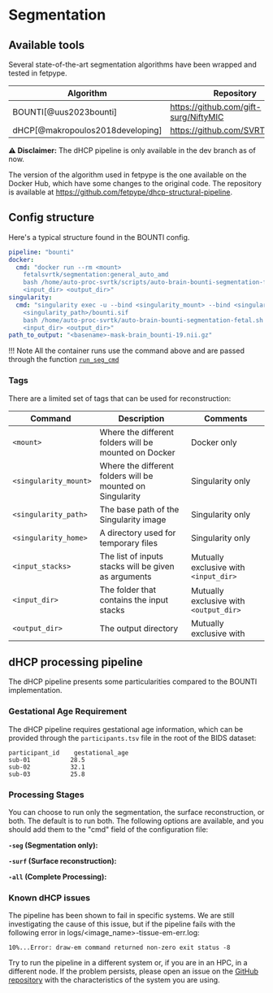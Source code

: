 # Segmentation

## Available tools
Several state-of-the-art segmentation algorithms have been wrapped and tested in fetpype.

| Algorithm                              | Repository                                               | Docker                                                                            |
| -------------------------------------- | --------------------------------------------------------- | ----------------------------------------------------------------------------------- |
| BOUNTI[@uus2023bounti]        | <https://github.com/gift-surg/NiftyMIC>  | <https://hub.docker.com/r/renbem/niftymic> |
| dHCP[@makropoulos2018developing]  |<https://github.com/SVRTK/SVRTK> | <https://hub.docker.com/r/fetalsvrtk/svrtk> |

**⚠️ Disclaimer:** The dHCP pipeline is only available in the dev branch as of now.

The version of the algorithm used in fetpype is the one available on the Docker Hub, which have some changes to the original code. The repository is available at <https://github.com/fetpype/dhcp-structural-pipeline>.

## Config structure
Here's a typical structure found in the BOUNTI config. 
```yaml
pipeline: "bounti"
docker: 
  cmd: "docker run --rm <mount>
    fetalsvrtk/segmentation:general_auto_amd 
    bash /home/auto-proc-svrtk/scripts/auto-brain-bounti-segmentation-fetal.sh 
    <input_dir> <output_dir>"
singularity:
  cmd: "singularity exec -u --bind <singularity_mount> --bind <singularity_home>:/home/tmp_proc --nv
    <singularity_path>/bounti.sif
    bash /home/auto-proc-svrtk/auto-brain-bounti-segmentation-fetal.sh 
    <input_dir> <output_dir>"
path_to_output: "<basename>-mask-brain_bounti-19.nii.gz"
```

!!! Note
    All the container runs use the command above and are passed through the function [`run_seg_cmd`](api_nodes.md#fetpype.nodes.segmentation.run_seg_cmd)

### Tags
There are a limited set of tags that can be used for reconstruction: 

| <div style="width:150px">Command</div> | Description                                               | Comments                                                                            |
| -------------------------------------- | --------------------------------------------------------- | ----------------------------------------------------------------------------------- |
| `<mount>`                              | Where the different folders will be mounted on Docker               | Docker only                                             |
| `<singularity_mount>`                              | Where the different folders will be mounted on Singularity               | Singularity only                                             |
| `<singularity_path>`                   | The base path of the Singularity image               | Singularity only                                             |
| `<singularity_home>`                   | A directory used for temporary files               | Singularity only                                             |
| `<input_stacks>`                       | The list of inputs stacks will be given as arguments      | Mutually exclusive with `<input_dir>`                                               |
| `<input_dir>`                          | The folder that contains the input stacks                 | Mutually exclusive with `<output_dir>`                                              |
| `<output_dir>`                         | The output directory                                      | Mutually exclusive with 

## dHCP processing pipeline 

The dHCP pipeline presents some particularities compared to the BOUNTI implementation.

### Gestational Age Requirement

The dHCP pipeline requires gestational age information, which can be provided through the `participants.tsv` file in the root of the BIDS dataset:

```tsv
participant_id    gestational_age
sub-01           28.5
sub-02           32.1
sub-03           25.8
```

### Processing Stages

You can choose to run only the segmentation, the surface reconstruction, or both. The default is to run both. The following options are available, and you should add them to the "cmd" field of the configuration file:

**`-seg` (Segmentation only):**

**`-surf` (Surface reconstruction):**

**`-all` (Complete Processing):**

### Known dHCP issues

The pipeline has been shown to fail in specific systems. We are still investigating the cause of this issue, but if the pipeline fails with the following error in logs/<image_name>-tissue-em-err.log:

```
10%...Error: draw-em command returned non-zero exit status -8
```

Try to run the pipeline in a different system or, if you are in an HPC, in a different node. If the problem persists, please open an issue on the [GitHub repository](https://github.com/gerardmartijuan/dhcp-pipeline-multifact/issues) with the characteristics of the system you are using.

